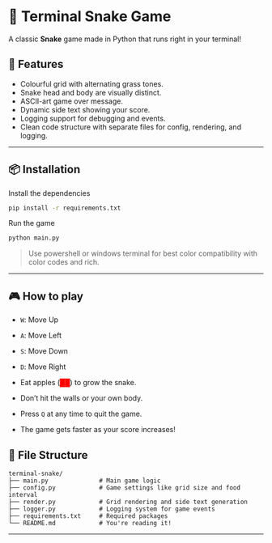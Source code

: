 # 🐍 Terminal Snake Game

A classic **Snake** game made in Python that runs right in your terminal!  

## 🚀 Features

- Colourful grid with alternating grass tones.
- Snake head and body are visually distinct.
- ASCII-art game over message.
- Dynamic side text showing your score.
- Logging support for debugging and events.
- Clean code structure with separate files for config, rendering, and logging.

---

## 📦 Installation

Install the dependencies
``` bash
pip install -r requirements.txt
```
Run the game
``` bash
python main.py
```
> Use powershell or windows terminal for best color compatibility with color codes and rich.

---

## 🎮 How to play

- `W`: Move Up

- `A`: Move Left

- `S`: Move Down

- `D`: Move Right

- Eat apples (<span style='color: red;'>██</span>) to grow the snake.

- Don’t hit the walls or your own body.

- Press `Q` at any time to quit the game.

- The game gets faster as your score increases!

## 📁 File Structure

```
terminal-snake/
├── main.py              # Main game logic
├── config.py            # Game settings like grid size and food interval
├── render.py            # Grid rendering and side text generation
├── logger.py            # Logging system for game events
├── requirements.txt     # Required packages
└── README.md            # You're reading it!
```

---
